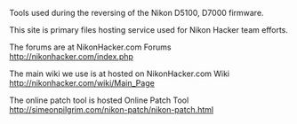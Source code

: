 Tools used during the reversing of the Nikon D5100, D7000 firmware.

This site is primary files hosting service used for Nikon Hacker team efforts.  

The forums are at NikonHacker.com Forums http://nikonhacker.com/index.php

The main wiki we use is at hosted on NikonHacker.com Wiki http://nikonhacker.com/wiki/Main_Page

The online patch tool is hosted Online Patch Tool  http://simeonpilgrim.com/nikon-patch/nikon-patch.html
